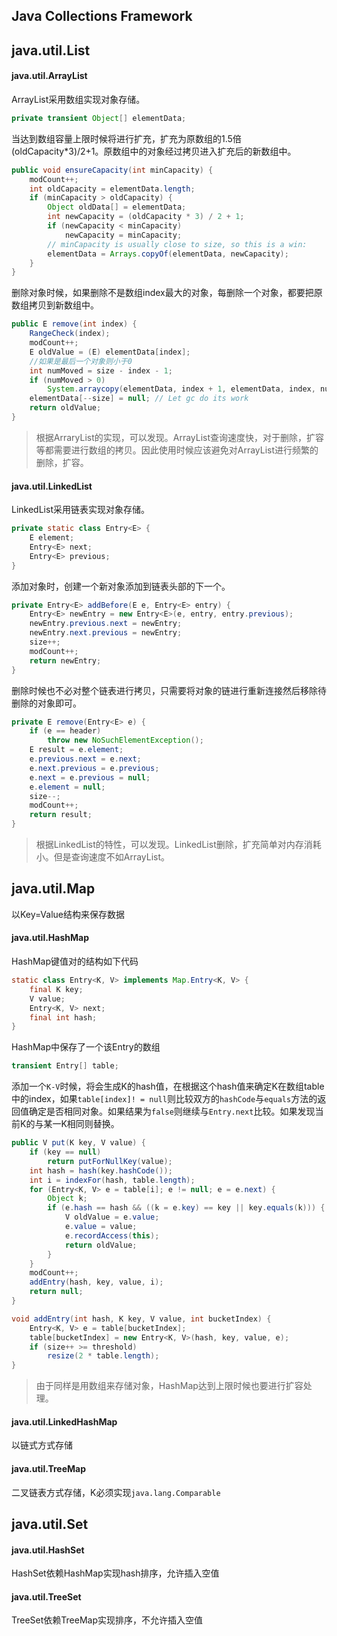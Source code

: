 ## Java Collections Framework

## java.util.List

#### java.util.ArrayList

ArrayList采用数组实现对象存储。
```java	
private transient Object[] elementData;
```
当达到数组容量上限时候将进行扩充，扩充为原数组的1.5倍(oldCapacity*3)/2+1。原数组中的对象经过拷贝进入扩充后的新数组中。
```java
public void ensureCapacity(int minCapacity) {
	modCount++;
	int oldCapacity = elementData.length;
	if (minCapacity > oldCapacity) {
		Object oldData[] = elementData;
		int newCapacity = (oldCapacity * 3) / 2 + 1;
		if (newCapacity < minCapacity)
			newCapacity = minCapacity;
		// minCapacity is usually close to size, so this is a win:
		elementData = Arrays.copyOf(elementData, newCapacity);
	}
}
```
删除对象时候，如果删除不是数组index最大的对象，每删除一个对象，都要把原数组拷贝到新数组中。
```java
public E remove(int index) {
	RangeCheck(index);
	modCount++;
	E oldValue = (E) elementData[index];
	//如果是最后一个对象则小于0
	int numMoved = size - index - 1;
	if (numMoved > 0)
		System.arraycopy(elementData, index + 1, elementData, index, numMoved);
	elementData[--size] = null; // Let gc do its work
	return oldValue;
}
```
> 根据ArraryList的实现，可以发现。ArrayList查询速度快，对于删除，扩容等都需要进行数组的拷贝。因此使用时候应该避免对ArrayList进行频繁的删除，扩容。

#### java.util.LinkedList

LinkedList采用链表实现对象存储。
```java
private static class Entry<E> {
	E element;
	Entry<E> next;
	Entry<E> previous;
}
```
添加对象时，创建一个新对象添加到链表头部的下一个。
```java
private Entry<E> addBefore(E e, Entry<E> entry) {
	Entry<E> newEntry = new Entry<E>(e, entry, entry.previous);
	newEntry.previous.next = newEntry;
	newEntry.next.previous = newEntry;
	size++;
	modCount++;
	return newEntry;
}
```
删除时候也不必对整个链表进行拷贝，只需要将对象的链进行重新连接然后移除待删除的对象即可。
```java
private E remove(Entry<E> e) {
	if (e == header)
		throw new NoSuchElementException();
	E result = e.element;
	e.previous.next = e.next;
	e.next.previous = e.previous;
	e.next = e.previous = null;
	e.element = null;
	size--;
	modCount++;
	return result;
}
```

> 根据LinkedList的特性，可以发现。LinkedList删除，扩充简单对内存消耗小。但是查询速度不如ArrayList。

## java.util.Map

以Key=Value结构来保存数据

#### java.util.HashMap

HashMap键值对的结构如下代码
```java
static class Entry<K, V> implements Map.Entry<K, V> {
	final K key;
	V value;
	Entry<K, V> next;
	final int hash;
}
```
HashMap中保存了一个该Entry的数组
```java
transient Entry[] table;
```	
添加一个`K-V`时候，将会生成K的hash值，在根据这个hash值来确定K在数组table中的index，如果`table[index]! = null`则比较双方的`hashCode`与`equals`方法的返回值确定是否相同对象。如果结果为`false`则继续与`Entry.next`比较。如果发现当前K的与某一K相同则替换。
```java
public V put(K key, V value) {
	if (key == null)
		return putForNullKey(value);
	int hash = hash(key.hashCode());
	int i = indexFor(hash, table.length);
	for (Entry<K, V> e = table[i]; e != null; e = e.next) {
		Object k;
		if (e.hash == hash && ((k = e.key) == key || key.equals(k))) {
			V oldValue = e.value;
			e.value = value;
			e.recordAccess(this);
			return oldValue;
		}
	}
	modCount++;
	addEntry(hash, key, value, i);
	return null;
}

void addEntry(int hash, K key, V value, int bucketIndex) {
	Entry<K, V> e = table[bucketIndex];
	table[bucketIndex] = new Entry<K, V>(hash, key, value, e);
	if (size++ >= threshold)
		resize(2 * table.length);
}
```

> 由于同样是用数组来存储对象，HashMap达到上限时候也要进行扩容处理。

#### java.util.LinkedHashMap

以链式方式存储

#### java.util.TreeMap

二叉链表方式存储，K必须实现`java.lang.Comparable`

## java.util.Set

#### java.util.HashSet

HashSet依赖HashMap实现hash排序，允许插入空值

#### java.util.TreeSet

TreeSet依赖TreeMap实现排序，不允许插入空值


